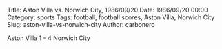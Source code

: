 Title: Aston Villa vs. Norwich City, 1986/09/20
Date: 1986/09/20 00:00
Category: sports
Tags: football, football scores, Aston Villa, Norwich City
Slug: aston-villa-vs-norwich-city
Author: carbonero


Aston Villa 1 - 4 Norwich City
